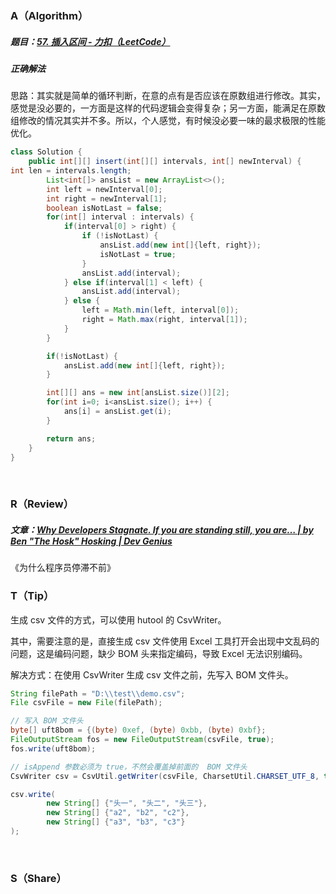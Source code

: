 ### A（Algorithm）
##### 题目：[57. 插入区间 - 力扣（LeetCode）](https://leetcode.cn/problems/insert-interval/)

##### 正确解法
思路：其实就是简单的循环判断，在意的点有是否应该在原数组进行修改。其实，感觉是没必要的，一方面是这样的代码逻辑会变得复杂；另一方面，能满足在原数组修改的情况其实并不多。所以，个人感觉，有时候没必要一味的最求极限的性能优化。
```java
class Solution {
    public int[][] insert(int[][] intervals, int[] newInterval) {
int len = intervals.length;
        List<int[]> ansList = new ArrayList<>();
        int left = newInterval[0];
        int right = newInterval[1];
        boolean isNotLast = false;
        for(int[] interval : intervals) {
            if(interval[0] > right) {
                if (!isNotLast) {
                    ansList.add(new int[]{left, right});
                    isNotLast = true;
                }
                ansList.add(interval);
            } else if(interval[1] < left) {
                ansList.add(interval);
            } else {
                left = Math.min(left, interval[0]);
                right = Math.max(right, interval[1]);
            }
        }

        if(!isNotLast) {
            ansList.add(new int[]{left, right});
        }

        int[][] ans = new int[ansList.size()][2];
        for(int i=0; i<ansList.size(); i++) {
            ans[i] = ansList.get(i);
        }

        return ans;
    }
}
```
<br/>

### R（Review）
##### 文章：[Why Developers Stagnate. If you are standing still, you are… | by Ben "The Hosk" Hosking | Dev Genius](https://blog.devgenius.io/why-developers-stagnate-77d9bfc5c91e)

《为什么程序员停滞不前》
<br/>

### T（Tip）
生成 csv 文件的方式，可以使用 hutool 的 CsvWriter。

其中，需要注意的是，直接生成 csv 文件使用 Excel 工具打开会出现中文乱码的问题，这是编码问题，缺少 BOM 头来指定编码，导致 Excel 无法识别编码。

解决方式：在使用 CsvWriter 生成 csv 文件之前，先写入 BOM 文件头。
``` java
String filePath = "D:\\test\\demo.csv";
File csvFile = new File(filePath);

// 写入 BOM 文件头
byte[] uft8bom = {(byte) 0xef, (byte) 0xbb, (byte) 0xbf};  
FileOutputStream fos = new FileOutputStream(csvFile, true);  
fos.write(uft8bom);

// isAppend 参数必须为 true，不然会覆盖掉前面的  BOM 文件头
CsvWriter csv = CsvUtil.getWriter(csvFile, CharsetUtil.CHARSET_UTF_8, true);

csv.write(  
        new String[] {"头一", "头二", "头三"},  
        new String[] {"a2", "b2", "c2"},  
        new String[] {"a3", "b3", "c3"}  
);
```
<br/>

### S（Share）